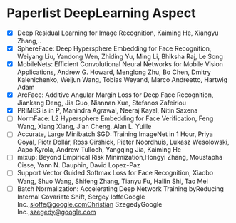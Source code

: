 # Paperlist DeepLearning Aspect
- [x] Deep Residual Learning for Image Recognition, Kaiming He, Xiangyu Zhang,..
- [x] SphereFace: Deep Hypersphere Embedding for Face Recognition, Weiyang Liu, Yandong Wen, Zhiding Yu, Ming Li, Bhiksha Raj, Le Song
- [x] MobileNets: Efficient Convolutional Neural Networks for Mobile Vision Applications, Andrew G. Howard, Menglong Zhu, Bo Chen, Dmitry Kalenichenko, Weijun Wang, Tobias Weyand, Marco Andreetto, Hartwig Adam
- [x] ArcFace: Additive Angular Margin Loss for Deep Face Recognition, Jiankang Deng, Jia Guo, Niannan Xue, Stefanos Zafeiriou
- [x] PRIMES is in P, Manindra Agrawal, Neeraj Kayal, Nitin Saxena
- [ ] NormFace: L2 Hypersphere Embedding for Face Verification, Feng Wang, Xiang Xiang, Jian Cheng, Alan L. Yuille
- [ ] Accurate, Large Minibatch SGD: Training ImageNet in 1 Hour, Priya Goyal, Piotr Dollár, Ross Girshick, Pieter Noordhuis, Lukasz Wesolowski, Aapo Kyrola, Andrew Tulloch, Yangqing Jia, Kaiming He
- [ ] mixup: Beyond Empirical Risk Minimization,Hongyi Zhang, Moustapha Cisse, Yann N. Dauphin, David Lopez-Paz
- [ ] Support Vector Guided Softmax Loss for Face Recognition, Xiaobo Wang, Shuo Wang, Shifeng Zhang, Tianyu Fu, Hailin Shi, Tao Mei 
- [ ] Batch Normalization: Accelerating Deep Network Training byReducing Internal Covariate Shift, Sergey IoffeGoogle Inc.,sioffe@google.comChristian SzegedyGoogle Inc.,szegedy@google.com 
